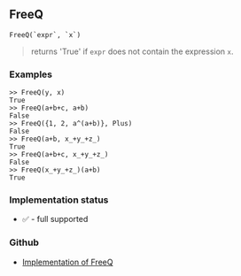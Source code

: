 ## FreeQ

```
FreeQ(`expr`, `x`)
```

> returns 'True' if `expr` does not contain the expression `x`.

### Examples

```
>> FreeQ(y, x)
True
>> FreeQ(a+b+c, a+b)
False
>> FreeQ({1, 2, a^(a+b)}, Plus)
False
>> FreeQ(a+b, x_+y_+z_)
True
>> FreeQ(a+b+c, x_+y_+z_)
False
>> FreeQ(x_+y_+z_)(a+b)
True
```






### Implementation status

* &#x2705; - full supported

### Github

* [Implementation of FreeQ](https://github.com/axkr/symja_android_library/blob/master/symja_android_library/matheclipse-core/src/main/java/org/matheclipse/core/builtin/PredicateQ.java#L529) 
